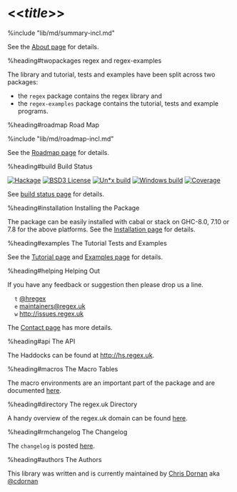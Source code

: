# <<$title$>>

%include "lib/md/summary-incl.md"

See the [About page](http://about.regex.uk) for details.


%heading#twopackages regex and regex-examples

The library and tutorial, tests and examples have been split across
two packages:

  * the `regex` package contains the regex library and
  * the `regex-examples` package contains the tutorial, tests
    and example programs.


%heading#roadmap Road Map

%include "lib/md/roadmap-incl.md"

See the [Roadmap page](http://roadmap.regex.uk) for details.


%heading#build Build Status

[![Hackage](http://regex.uk/badges/hackage.svg)](https://hackage.haskell.org/package/regex) [![BSD3 License](http://regex.uk/badges/license.svg)](https://tldrlegal.com/license/bsd-3-clause-license-%28revised%29) [![Un*x build](http://regex.uk/badges/unix-build.svg)](https://travis-ci.org/iconnect/regex) [![Windows build](http://regex.uk/badges/windows-build.svg)](https://ci.appveyor.com/project/engineerirngirisconnectcouk/regex/branch/master) [![Coverage](http://regex.uk/badges/coverage.svg)](https://coveralls.io/github/iconnect/regex?branch=master)

See [build status page](http://regex.uk/build-status) for details.


%heading#installation Installing the Package

The package can be easily installed with cabal or stack on GHC-8.0,
 7.10 or 7.8 for the above platforms. See the
[Installation page](http://installation.regex.uk) for details.


%heading#examples The Tutorial Tests and Examples

See the [Tutorial page](http://tutorial.regex.uk) and
[Examples page](http://examples.regex.uk) for details.


%heading#helping Helping Out

If you have any feedback or suggestion then please drop us a line.

&nbsp;&nbsp;&nbsp;&nbsp;`t` [&#64;hregex](https://twitter.com/hregex)<br/>
&nbsp;&nbsp;&nbsp;&nbsp;`e` maintainers@regex.uk<br/>
&nbsp;&nbsp;&nbsp;&nbsp;`w` http://issues.regex.uk

The [Contact page](http://contact.regex.uk) has more details.


%heading#api The API

The Haddocks can be found at http://hs.regex.uk.


%heading#macros The Macro Tables

The macro environments are an important part of the package and
are documented [here](http://macros.regex.uk).


%heading#directory The regex.uk Directory

A handy overview of the regex.uk domain can be found
[here](http://directory.regex.uk).


%heading#rmchangelog The Changelog

The `changelog` is posted [here](http://changelog.regex.uk).


%heading#authors The Authors

This library was written and is currently maintained by
[Chris Dornan](mailto:chris.dornan@irisconnect.com) aka
[&#64;cdornan](https://twitter.com/cdornan)

